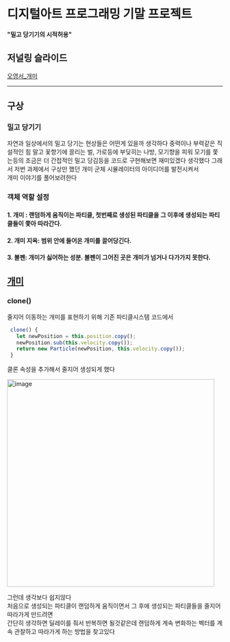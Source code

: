 # 디지털아트 프로그래밍 기말 프로젝트

**"밀고 당기기의 시적허용"**

## 저널링 슬라이드

[오영서_개미](https://docs.google.com/presentation/d/1tHYqxrmMxCJi4WolTrAYjIlzXc_LJ0rmFNPloDS_ewE/edit?usp=sharing)

---

## 구상

### 밀고 당기기

자연과 일상에서의 밀고 당기는 현상들은 어떤게 있을까 생각하다 중력이나 부력같은 직설적인 힘 말고
꽃향기에 끌리는 벌, 가로등에 부딪히는 나방, 모기향을 피워 모기를 쫓는등의 조금은 더 간접적인 밀고 당김등을 코드로 구현해보면 재미있겠다 생각했다
그래서 저번 과제에서 구상만 했던 개미 군체 시뮬레이터의 아이디어를 발전시켜서  
개미 이야기를 풀어보려한다

### 객체 역할 설정

#### 1. 개미 : 랜덤하게 움직이는 파티클, 첫번째로 생성된 파티클을 그 이후에 생성되는 파티클들이 쫓아 따라간다.

#### 2. 개미 지옥: 범위 안에 들어온 개미를 끌어당긴다.

#### 3. 볼펜: 개미가 싫어하는 성분. 볼펜이 그어진 곳은 개미가 넘거나 다가가지 못한다.

## [개미](#1-개미--랜덤하게-움직이는-파티클-첫번째로-생성된-파티클을-그-이후에-생성되는-파티클들이-쫓아-따라간다)



### clone()


줄지어 이동하는 개미를 표현하기 위해 
기존 파티클시스템 코드에서 

```javascript 
 clone() {
   let newPosition = this.position.copy();
   newPosition.sub(this.velocity.copy()); 
   return new Particle(newPosition, this.velocity.copy());
 }  
 ```

클론 속성을 추가해서 줄지어 생성되게 했다

<img width="484" alt="image" src="https://github.com/oseconds/ANT/assets/123317581/15906667-ed89-4be9-9c7a-b9c36f1f7067">

그런데 생각보다 쉽지않다    
처음으로 생성되는 파티클이 랜덤하게 움직이면서 그 후에 생성되는 파티클들을 줄지어 따라가게 만드려면     
간단히 생각하면 딜레이를 줘서 반복하면 될것같은데 랜덤하게 계속 변화하는 벡터를 계속 관찰하고 따라가게 하는 방법을 찾고있다
